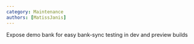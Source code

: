 ```yaml
---
category: Maintenance
authors: [MatissJanis]
---
```


Expose demo bank for easy bank-sync testing in dev and preview builds

